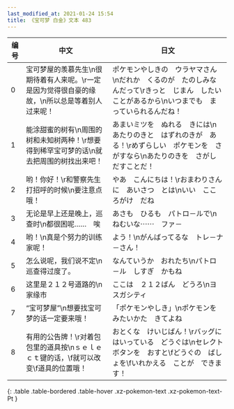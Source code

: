 ```yaml
---
last_modified_at: 2021-01-24 15:54
title: 《宝可梦 白金》文本 483
---
```

| 编号 | 中文 | 日文 |
| ---- | ---- | ---- |
| 0 | 宝可梦屋的羡慕先生\n很期待着有人来呢。\r一定是因为觉得很自豪的缘故，\n所以总是等着别人过来呢！ | ポケモンやしきの　ウラヤマさん\nだれか　くるのが　たのしみなんだって\rきっと　じまん　したいことがあるから\nいつまでも　まっていられるんだね！ |
| 1 | 能涂甜蜜的树有\n周围的树和未知树两种！\r想要得到稀罕宝可梦的话\n就去把周围的树找出来吧！ | あまいミツを　ぬれる　きには\nあたりのきと　はずれのきが　ある！\rめずらしい　ポケモンを　さがすなら\nあたりのきを　さがしだすことだ！ |
| 2 | 哟！你好！\r和警察先生打招呼的时候\n要注意点哦！ | やあ　こんにちは！\rおまわりさんに　あいさつ　とは\nいい　こころがけ　だね |
| 3 | 无论是早上还是晚上，巡查时\n都很困呢……　唉 | あさも　ひるも　パトロ－ルで\nねむいな⋯⋯　ファ－ |
| 4 | 哟！\n真是个努力的训练家呢！ | よう！\nがんばってるな　トレ－ナ－さん！ |
| 5 | 怎么说呢，我们说不定\n巡查得过度了。 | なんていうか　おれたち\nパトロ－ル　しすぎ　かもね |
| 6 | 这里是２１２号道路的\n家缘市 | ここは　２１２ばん　どうろ\nヨスガシティ |
| 7 | “宝可梦屋”\n想要找宝可梦的话一定要来哦！ | 「ポケモンやしき」\nポケモンを　みたいかた　きてよね |
| 8 | 有用的公告牌！\r对着包包里的道具按\nｓｅｌｅｃｔ键的话，\f就可以改变\f道具的位置哦！ | おとくな　けいじばん！\rバッグに　はいっている　どうぐは\nセレクト　ボタンを　おすと\fどうぐの　ばしょを\fいれかえる　ことが　できます！ |
{: .table .table-bordered .table-hover .xz-pokemon-text .xz-pokemon-text-Pt }